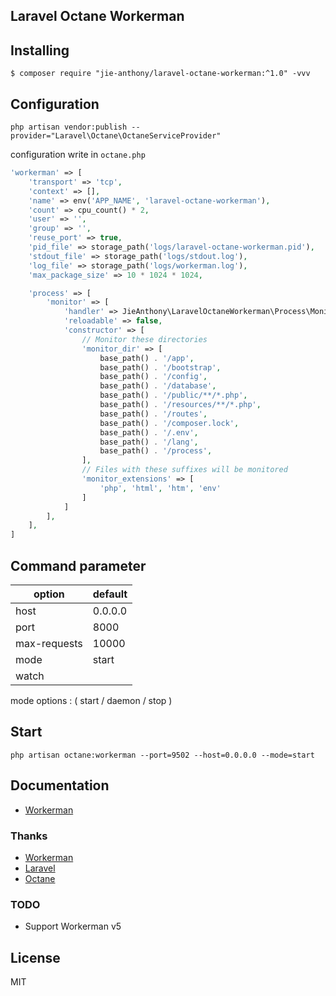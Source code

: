 Laravel Octane Workerman
---

## Installing

```shell
$ composer require "jie-anthony/laravel-octane-workerman:^1.0" -vvv
```

## Configuration

```shell
php artisan vendor:publish --provider="Laravel\Octane\OctaneServiceProvider"
```

configuration write in `octane.php`

```php
'workerman' => [
    'transport' => 'tcp',
    'context' => [],
    'name' => env('APP_NAME', 'laravel-octane-workerman'),
    'count' => cpu_count() * 2,
    'user' => '',
    'group' => '',
    'reuse_port' => true,
    'pid_file' => storage_path('logs/laravel-octane-workerman.pid'),
    'stdout_file' => storage_path('logs/stdout.log'),
    'log_file' => storage_path('logs/workerman.log'),
    'max_package_size' => 10 * 1024 * 1024,

    'process' => [
        'monitor' => [
            'handler' => JieAnthony\LaravelOctaneWorkerman\Process\Monitor::class,
            'reloadable' => false,
            'constructor' => [
                // Monitor these directories
                'monitor_dir' => [
                    base_path() . '/app',
                    base_path() . '/bootstrap',
                    base_path() . '/config',
                    base_path() . '/database',
                    base_path() . '/public/**/*.php',
                    base_path() . '/resources/**/*.php',
                    base_path() . '/routes',
                    base_path() . '/composer.lock',
                    base_path() . '/.env',
                    base_path() . '/lang',
                    base_path() . '/process',
                ],
                // Files with these suffixes will be monitored
                'monitor_extensions' => [
                    'php', 'html', 'htm', 'env'
                ]
            ]
        ],
    ],
]
```

## Command parameter

| option                   | default |
|--------------------------|---------|
| host                     | 0.0.0.0 |
| port                     | 8000    |
| max-requests             | 10000   |
| mode  | start   |
| watch                    |         |

mode options : ( start / daemon / stop )

## Start

```shell
php artisan octane:workerman --port=9502 --host=0.0.0.0 --mode=start
```

## Documentation

* [Workerman](https://www.workerman.net/doc/workerman/)

### Thanks

* [Workerman](https://github.com/walkor/Workerman)
* [Laravel](https://github.com/laravel/laravel)
* [Octane](https://github.com/laravel/octane)

### TODO
* Support Workerman v5  

## License

MIT
